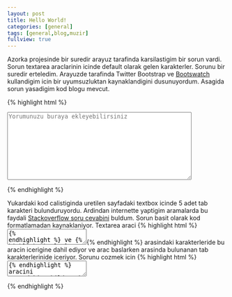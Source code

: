 ```yaml
---
layout: post
title: Hello World!
categories: [general]
tags: [general,blog,muzir]
fullview: true
---
```


Azorka projesinde bir suredir arayuz tarafinda karsilastigim bir sorun vardi. Sorun textarea araclarinin icinde default olarak gelen karakterler. Sorunu bir suredir erteledim. Arayuzde tarafinda Twitter Bootstrap ve [Bootswatch](https://bootswatch.com) kullandigim icin bir uyumsuzluktan kaynaklandigini dusunuyordum. Asagida sorun yasadigim kod blogu mevcut.

{% highlight html %}
<textarea name="comment" 
	class="form-control" 
	id="comment" rows="10" 
	cols="50" maxlength="4000" 
	placeholder="Yorumunuzu buraya ekleyebilirsiniz" 
	autocomplete="off" required>
</textarea>
{% endhighlight %}  

Yukardaki kod calistiginda uretilen sayfadaki textbox icinde 5 adet tab karakteri bulunduruyordu. Ardindan internette yaptigim aramalarda bu faydali [Stackoverflow soru cevabini](http://stackoverflow.com/questions/2202999/why-is-textarea-filled-with-mysterious-white-spaces) buldum. Sorun basit olarak kod formatlamadan kaynaklaniyor. Textarea araci {% highlight html %}<textarea>{% endhighlight %}   ve {% highlight html %}</textarea>{% endhighlight %}   arasindaki karakterleride bu aracin icerigine dahil ediyor ve arac baslarken arasinda bulunanan tab karakterlerinide iceriyor. Sorunu cozmek icin {% highlight html %}<textarea>{% endhighlight %}   aracini asagadaki sekilde tek satirda tanimlayarak kullaniyorum.

{% highlight html %}
<textarea name="comment" class="form-control" id="comment" rows="10" cols="50" maxlength="4000" placeholder="Yorumunuzu buraya ekleyebilirsiniz" autocomplete="off" required></textarea>
{% endhighlight %}   